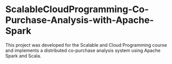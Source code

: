 # ScalableCloudProgramming-Co-Purchase-Analysis-with-Apache-Spark
This project was developed for the Scalable and Cloud Programming course and implements a distributed co-purchase analysis system using Apache Spark and Scala.
